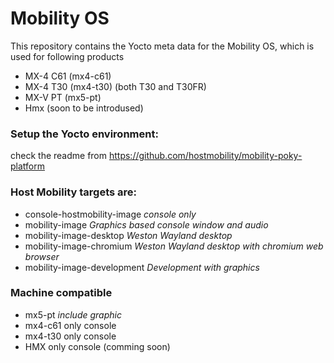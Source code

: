 # Mobility OS

This repository contains the Yocto meta data for the Mobility OS,
which is used for following products

- MX-4 C61 (mx4-c61)
- MX-4 T30 (mx4-t30) (both T30 and T30FR)
- MX-V PT (mx5-pt)
- Hmx (soon to be introdused)

### Setup the Yocto environment:
check the readme from https://github.com/hostmobility/mobility-poky-platform

### Host Mobility targets are:
- console-hostmobility-image *console only*
- mobility-image *Graphics based console window and audio*
- mobility-image-desktop *Weston Wayland desktop*
- mobility-image-chromium *Weston Wayland desktop with chromium web browser*
- mobility-image-development *Development with graphics*
### Machine compatible
- mx5-pt *include graphic*
- mx4-c61 only console
- mx4-t30 only console
- HMX only console (comming soon)
    



